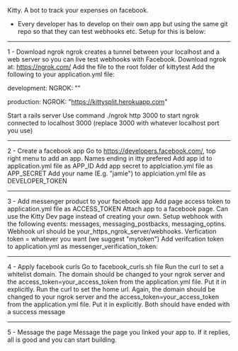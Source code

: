 Kitty. A bot to track your expenses on facebook.
- Every developer has to develop on their own app but using the same git repo so that they can test webhooks etc. Setup for this is below:

--------------------------------------------------------------------------------------------

1 - Download ngrok
ngrok creates a tunnel between your localhost and a web server so you can live test webhooks with Facebook.
Download ngrok at: https://ngrok.com/
Add the file to the root folder of kittytest
Add the following to your application.yml file:

development:
  NGROK: "<Your HTTPS ngrok server>"

production:
  NGROK: "https://kittysplit.herokuapp.com"

Start a rails server
Use command ./ngrok http 3000 to start ngrok connected to localhost 3000 (replace 3000 with whatever localhost port you use)

--------------------------------------------------------------------------------------------

2 - Create a facebook app
Go to https://developers.facebook.com/, top right menu to add an app. Names ending in itty prefered
Add app id to application.yml file as APP_ID
Add app secret to applciation.yml file as APP_SECRET
Add your name (E.g. "jamie") to applciation.yml file as DEVELOPER_TOKEN

--------------------------------------------------------------------------------------------

3 - Add messenger product to your facebook app
Add page access token to application.yml file as ACCESS_TOKEN
Attach app to a facebook page. Can use the Kitty Dev page instead of creating your own.
Setup webhook with the following events: messages, messaging_postbacks, messaging_optins. Webhook url should be your_https_ngrok_server/webhooks. Verfication token = whatever you want (we suggest "mytoken")
Add verifcation token to application.yml as messenger_verification_token:

--------------------------------------------------------------------------------------------

4 - Apply facebook curls
Go to facebook_curls.sh file
Run the curl to set a whitelist domain. The domain should be changed to your ngrok server and the access_token=your_access_token from the application.yml file. Put it in explicitly.
Run the curl to set the home url. Again, the domain should be changed to your ngrok server and the access_token=your_access_token from the application.yml file. Put it in explicitly.
Both should have ended with a success message

--------------------------------------------------------------------------------------------

5 - Message the page
Message the page you linked your app to. If it replies, all is good and you can start building.















